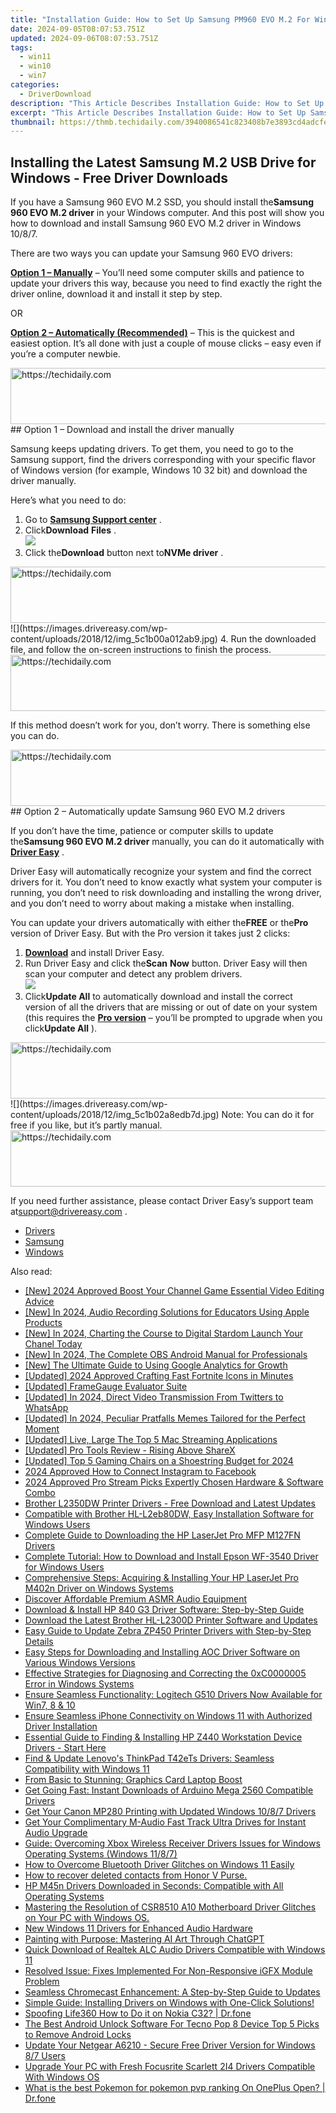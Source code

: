 ```yaml
---
title: "Installation Guide: How to Set Up Samsung PM960 EVO M.2 For Windows Systems"
date: 2024-09-05T08:07:53.751Z
updated: 2024-09-06T08:07:53.751Z
tags:
  - win11
  - win10
  - win7
categories:
  - DriverDownload
description: "This Article Describes Installation Guide: How to Set Up Samsung PM960 EVO M.2 For Windows Systems"
excerpt: "This Article Describes Installation Guide: How to Set Up Samsung PM960 EVO M.2 For Windows Systems"
thumbnail: https://thmb.techidaily.com/3940086541c823408b7e3893cd4adcfe04714cf8a1d0ceb2c3d06364d867bc68.png
---
```


## Installing the Latest Samsung Ⅿ.2 USB Drive for Windows - Free Driver Downloads

If you have a Samsung 960 EVO M.2 SSD, you should install the**Samsung 960 EVO M.2 driver** in your Windows computer. And this post will show you how to download and install Samsung 960 EVO M.2 driver in Windows 10/8/7.

There are two ways you can update your Samsung 960 EVO drivers:

[**Option 1 – Manually**](https://tools.techidaily.com/drivereasy/download/) – You’ll need some computer skills and patience to update your drivers this way, because you need to find exactly the right the driver online, download it and install it step by step.

OR

[**Option 2 – Automatically (Recommended)**](https://www.drivereasy.com/knowledge/samsung-960-evo-m-2-driver-download-and-install-in-windows/#M2) – This is the quickest and easiest option. It’s all done with just a couple of mouse clicks – easy even if you’re a computer newbie.

<!-- affiliate ads begin -->
<a href="https://jalbum-affiliate-program.sjv.io/c/5597632/1838960/17916" target="_top" id="1838960">
  <img src="//a.impactradius-go.com/display-ad/17916-1838960" border="0" alt="https://techidaily.com" width="728" height="90"/>
</a>
<img height="0" width="0" src="https://jalbum-affiliate-program.sjv.io/i/5597632/1838960/17916" style="position:absolute;visibility:hidden;" border="0" />
<!-- affiliate ads end -->
## Option 1 – Download and install the driver manually

 Samsung keeps updating drivers. To get them, you need to go to the Samsung support, find the drivers corresponding with your specific flavor of Windows version (for example, Windows 10 32 bit) and download the driver manually.

Here’s what you need to do:

1. Go to **[Samsung Support center](https://shop-links.co/link/?exclusive=1&publisher_slug=itechdaily19598&url=https%3A%2F%2Fwww.samsung.com%2Fsemiconductor%2Fminisite%2Fssd%2Fproduct%2Fconsumer%2F960evo%2F)**  .
2. Click**Download** **Files** .  
![](https://images.drivereasy.com/wp-content/uploads/2018/12/img_5c1b00760039e.jpg)
3. Click the**Download** button next to**NVMe driver** .  
<!-- affiliate ads begin -->
<a href="https://appsumo.8odi.net/c/5597632/2118315/7443" target="_top" id="2118315">
  <img src="//a.impactradius-go.com/display-ad/7443-2118315" border="0" alt="https://techidaily.com" width="728" height="90"/>
</a>
<img height="0" width="0" src="https://appsumo.8odi.net/i/5597632/2118315/7443" style="position:absolute;visibility:hidden;" border="0" />
<!-- affiliate ads end -->
![](https://images.drivereasy.com/wp-content/uploads/2018/12/img_5c1b00a012ab9.jpg)
4. Run the downloaded file, and follow the on-screen instructions to finish the process.
<!-- affiliate ads begin -->
<a href="https://appsumo.8odi.net/c/5597632/2030381/7443" target="_top" id="2030381">
  <img src="//a.impactradius-go.com/display-ad/7443-2030381" border="0" alt="https://techidaily.com" width="728" height="90"/>
</a>
<img height="0" width="0" src="https://appsumo.8odi.net/i/5597632/2030381/7443" style="position:absolute;visibility:hidden;" border="0" />
<!-- affiliate ads end -->

 If this method doesn’t work for you, don’t worry. There is something else you can do.

<!-- affiliate ads begin -->
<a href="https://aligracehair.sjv.io/c/5597632/2006946/19272" target="_top" id="2006946">
  <img src="//a.impactradius-go.com/display-ad/19272-2006946" border="0" alt="https://techidaily.com" width="728" height="90"/>
</a>
<img height="0" width="0" src="https://aligracehair.sjv.io/i/5597632/2006946/19272" style="position:absolute;visibility:hidden;" border="0" />
<!-- affiliate ads end -->
## Option 2 – Automatically update Samsung 960 EVO M.2 drivers

 If you don’t have the time, patience or computer skills to update the**Samsung 960 EVO M.2 driver** manually, you can do it automatically with **[Driver Easy](https://tools.techidaily.com/drivereasy/download/)**  .

 Driver Easy will automatically recognize your system and find the correct drivers for it. You don’t need to know exactly what system your computer is running, you don’t need to risk downloading and installing the wrong driver, and you don’t need to worry about making a mistake when installing.

 You can update your drivers automatically with either the**FREE** or the**Pro** version of Driver Easy. But with the Pro version it takes just 2 clicks:

1. **[Download](https://tools.techidaily.com/drivereasy/download/)**  and install Driver Easy.
2. Run Driver Easy and click the**Scan** **Now** button. Driver Easy will then scan your computer and detect any problem drivers.  
![](https://images.drivereasy.com/wp-content/uploads/2018/12/img_5c1b01d49ed62.jpg)
3. Click**Update All** to automatically download and install the correct version of all the drivers that are missing or out of date on your system (this requires the **[Pro version](https://tools.techidaily.com/drivereasy/download/)**  – you’ll be prompted to upgrade when you click**Update All** ).  
<!-- affiliate ads begin -->
<a href="https://appsumo.8odi.net/c/5597632/2123731/7443" target="_top" id="2123731">
  <img src="//a.impactradius-go.com/display-ad/7443-2123731" border="0" alt="https://techidaily.com" width="728" height="90"/>
</a>
<img height="0" width="0" src="https://appsumo.8odi.net/i/5597632/2123731/7443" style="position:absolute;visibility:hidden;" border="0" />
<!-- affiliate ads end -->
![](https://images.drivereasy.com/wp-content/uploads/2018/12/img_5c1b02a8edb7d.jpg)  
 Note: You can do it for free if you like, but it’s partly manual.
<!-- affiliate ads begin -->
<a href="https://appsumo.8odi.net/c/5597632/2094477/7443" target="_top" id="2094477">
  <img src="//a.impactradius-go.com/display-ad/7443-2094477" border="0" alt="https://techidaily.com" width="728" height="90"/>
</a>
<img height="0" width="0" src="https://appsumo.8odi.net/i/5597632/2094477/7443" style="position:absolute;visibility:hidden;" border="0" />
<!-- affiliate ads end -->

 If you need further assistance, please contact Driver Easy’s support team at[support@drivereasy.com](https://tools.techidaily.com/drivereasy/download/) .

* [Drivers](https://tools.techidaily.com/drivereasy/download/)
* [Samsung](https://tools.techidaily.com/drivereasy/download/)
* [Windows](https://tools.techidaily.com/drivereasy/download/)

<ins class="adsbygoogle"
     style="display:block"
     data-ad-format="autorelaxed"
     data-ad-client="ca-pub-7571918770474297"
     data-ad-slot="1223367746"></ins>



<ins class="adsbygoogle"
     style="display:block"
     data-ad-client="ca-pub-7571918770474297"
     data-ad-slot="8358498916"
     data-ad-format="auto"
     data-full-width-responsive="true"></ins>

<span class="atpl-alsoreadstyle">Also read:</span>
<div><ul>
<li><a href="https://youtube-sure.techidaily.com/024-approved-boost-your-channel-game-essential-video-editing-advice/"><u>[New] 2024 Approved  Boost Your Channel Game  Essential Video Editing Advice</u></a></li>
<li><a href="https://screen-activity-recording.techidaily.com/new-in-2024-audio-recording-solutions-for-educators-using-apple-products/"><u>[New] In 2024, Audio Recording Solutions for Educators Using Apple Products</u></a></li>
<li><a href="https://facebook-video-footage.techidaily.com/new-in-2024-charting-the-course-to-digital-stardom-launch-your-chanel-today/"><u>[New] In 2024, Charting the Course to Digital Stardom  Launch Your Chanel Today</u></a></li>
<li><a href="https://video-capture.techidaily.com/new-in-2024-the-complete-obs-android-manual-for-professionals/"><u>[New] In 2024, The Complete OBS Android Manual for Professionals</u></a></li>
<li><a href="https://youtube-zero.techidaily.com/he-ultimate-guide-to-using-google-analytics-for-growth/"><u>[New] The Ultimate Guide to Using Google Analytics for Growth</u></a></li>
<li><a href="https://facebook-video-share.techidaily.com/updated-2024-approved-crafting-fast-fortnite-icons-in-minutes/"><u>[Updated] 2024 Approved  Crafting Fast Fortnite Icons in Minutes</u></a></li>
<li><a href="https://desktop-recording.techidaily.com/updated-framegauge-evaluator-suite/"><u>[Updated] FrameGauge Evaluator Suite</u></a></li>
<li><a href="https://twitter-videos.techidaily.com/updated-in-2024-direct-video-transmission-from-twitters-to-whatsapp/"><u>[Updated] In 2024, Direct Video Transmission From Twitters to WhatsApp</u></a></li>
<li><a href="https://article-knowledge.techidaily.com/updated-in-2024-peculiar-pratfalls-memes-tailored-for-the-perfect-moment/"><u>[Updated] In 2024, Peculiar Pratfalls  Memes Tailored for the Perfect Moment</u></a></li>
<li><a href="https://extra-approaches.techidaily.com/updated-live-large-the-top-5-mac-streaming-applications/"><u>[Updated] Live, Large  The Top 5 Mac Streaming Applications</u></a></li>
<li><a href="https://screen-mirroring-recording.techidaily.com/updated-pro-tools-review-rising-above-sharex/"><u>[Updated] Pro Tools Review - Rising Above ShareX</u></a></li>
<li><a href="https://digital-screen-recording.techidaily.com/updated-top-5-gaming-chairs-on-a-shoestring-budget-for-2024/"><u>[Updated] Top 5 Gaming Chairs on a Shoestring Budget for 2024</u></a></li>
<li><a href="https://instagram-video-files.techidaily.com/2024-approved-how-to-connect-instagram-to-facebook/"><u>2024 Approved  How to Connect Instagram to Facebook</u></a></li>
<li><a href="https://youtube-zero.techidaily.com/approved-pro-stream-picks-expertly-chosen-hardware-and-software-combo/"><u>2024 Approved  Pro Stream Picks  Expertly Chosen Hardware & Software Combo</u></a></li>
<li><a href="https://win-amazing.techidaily.com/brother-l2350dw-printer-drivers-free-download-and-latest-updates/"><u>Brother L2350DW Printer Drivers - Free Download and Latest Updates</u></a></li>
<li><a href="https://win-amazing.techidaily.com/compatible-with-brother-hl-l2eb80dw-easy-installation-software-for-windows-users/"><u>Compatible with Brother HL-L2eb80DW, Easy Installation Software for Windows Users</u></a></li>
<li><a href="https://win-amazing.techidaily.com/complete-guide-to-downloading-the-hp-laserjet-pro-mfp-m127fn-drivers/"><u>Complete Guide to Downloading the HP LaserJet Pro MFP M127FN Drivers</u></a></li>
<li><a href="https://win-amazing.techidaily.com/complete-tutorial-how-to-download-and-install-epson-wf-3540-driver-for-windows-users/"><u>Complete Tutorial: How to Download and Install Epson WF-3540 Driver for Windows Users</u></a></li>
<li><a href="https://win-amazing.techidaily.com/comprehensive-steps-acquiring-and-installing-your-hp-laserjet-pro-m402n-driver-on-windows-systems/"><u>Comprehensive Steps: Acquiring & Installing Your HP LaserJet Pro M402n Driver on Windows Systems</u></a></li>
<li><a href="https://extra-tips.techidaily.com/discover-affordable-premium-asmr-audio-equipment/"><u>Discover Affordable Premium ASMR Audio Equipment</u></a></li>
<li><a href="https://win-amazing.techidaily.com/download-and-install-hp-840-g3-driver-software-step-by-step-guide/"><u>Download & Install HP 840 G3 Driver Software: Step-by-Step Guide</u></a></li>
<li><a href="https://win-amazing.techidaily.com/download-the-latest-brother-hl-l2300d-printer-software-and-updates/"><u>Download the Latest Brother HL-L2300D Printer Software and Updates</u></a></li>
<li><a href="https://win-amazing.techidaily.com/easy-guide-to-update-zebra-zp450-printer-drivers-with-step-by-step-details/"><u>Easy Guide to Update Zebra ZP450 Printer Drivers with Step-by-Step Details</u></a></li>
<li><a href="https://win-amazing.techidaily.com/easy-steps-for-downloading-and-installing-aoc-driver-software-on-various-windows-versions/"><u>Easy Steps for Downloading and Installing AOC Driver Software on Various Windows Versions</u></a></li>
<li><a href="https://common-error.techidaily.com/effective-strategies-for-diagnosing-and-correcting-the-0xc0000005-error-in-windows-systems/"><u>Effective Strategies for Diagnosing and Correcting the 0xC0000005 Error in Windows Systems</u></a></li>
<li><a href="https://win-amazing.techidaily.com/ensure-seamless-functionality-logitech-g510-drivers-now-available-for-win7-8-and-10/"><u>Ensure Seamless Functionality: Logitech G510 Drivers Now Available for Win7, 8 & 10</u></a></li>
<li><a href="https://win-amazing.techidaily.com/ensure-seamless-iphone-connectivity-on-windows-11-with-authorized-driver-installation/"><u>Ensure Seamless iPhone Connectivity on Windows 11 with Authorized Driver Installation</u></a></li>
<li><a href="https://win-amazing.techidaily.com/essential-guide-to-finding-and-installing-hp-z440-workstation-device-drivers-start-here/"><u>Essential Guide to Finding & Installing HP Z440 Workstation Device Drivers - Start Here</u></a></li>
<li><a href="https://win-amazing.techidaily.com/find-and-update-lenovos-thinkpad-t42ets-drivers-seamless-compatibility-with-windows-11/"><u>Find & Update Lenovo's ThinkPad T42eTs Drivers: Seamless Compatibility with Windows 11</u></a></li>
<li><a href="https://buynow-info.techidaily.com/from-basic-to-stunning-graphics-card-laptop-boost/"><u>From Basic to Stunning: Graphics Card Laptop Boost</u></a></li>
<li><a href="https://win-amazing.techidaily.com/get-going-fast-instant-downloads-of-arduino-mega-2560-compatible-drivers/"><u>Get Going Fast: Instant Downloads of Arduino Mega 2560 Compatible Drivers</u></a></li>
<li><a href="https://win-amazing.techidaily.com/get-your-canon-mp280-printing-with-updated-windows-1087-drivers/"><u>Get Your Canon MP280 Printing with Updated Windows 10/8/7 Drivers</u></a></li>
<li><a href="https://win-amazing.techidaily.com/get-your-complimentary-m-audio-fast-track-ultra-drives-for-instant-audio-upgrade/"><u>Get Your Complimentary M-Audio Fast Track Ultra Drives for Instant Audio Upgrade</u></a></li>
<li><a href="https://win-amazing.techidaily.com/guide-overcoming-xbox-wireless-receiver-drivers-issues-for-windows-operating-systems-windows-1187/"><u>Guide: Overcoming Xbox Wireless Receiver Drivers Issues for Windows Operating Systems (Windows 11/8/7)</u></a></li>
<li><a href="https://win-amazing.techidaily.com/how-to-overcome-bluetooth-driver-glitches-on-windows-11-easily/"><u>How to Overcome Bluetooth Driver Glitches on Windows 11 Easily</u></a></li>
<li><a href="https://blog-min.techidaily.com/how-to-recover-deleted-contacts-from-honor-v-purse-by-fonelab-android-recover-contacts/"><u>How to recover deleted contacts from Honor V Purse.</u></a></li>
<li><a href="https://win-amazing.techidaily.com/hp-m45n-drivers-downloaded-in-seconds-compatible-with-all-operating-systems/"><u>HP M45n Drivers Downloaded in Seconds: Compatible with All Operating Systems</u></a></li>
<li><a href="https://win-amazing.techidaily.com/1722969545710-mastering-the-resolution-of-csr8510-a10-motherboard-driver-glitches-on-your-pc-with-windows-os/"><u>Mastering the Resolution of CSR8510 A10 Motherboard Driver Glitches on Your PC with Windows OS.</u></a></li>
<li><a href="https://driver-install.techidaily.com/new-windows-11-drivers-for-enhanced-audio-hardware/"><u>New Windows 11 Drivers for Enhanced Audio Hardware</u></a></li>
<li><a href="https://tech-revival.techidaily.com/painting-with-purpose-mastering-ai-art-through-chatgpt/"><u>Painting with Purpose: Mastering AI Art Through ChatGPT</u></a></li>
<li><a href="https://win-amazing.techidaily.com/quick-download-of-realtek-alc-audio-drivers-compatible-with-windows-11/"><u>Quick Download of Realtek ALC Audio Drivers Compatible with Windows 11</u></a></li>
<li><a href="https://win-amazing.techidaily.com/resolved-issue-fixes-implemented-for-non-responsive-igfx-module-problem/"><u>Resolved Issue: Fixes Implemented For Non-Responsive iGFX Module Problem</u></a></li>
<li><a href="https://technical-tips.techidaily.com/seamless-chromecast-enhancement-a-step-by-step-guide-to-updates/"><u>Seamless Chromecast Enhancement: A Step-by-Step Guide to Updates</u></a></li>
<li><a href="https://win-amazing.techidaily.com/1722967850739-simple-guide-installing-drivers-on-windows-with-one-click-solutions/"><u>Simple Guide: Installing Drivers on Windows with One-Click Solutions!</u></a></li>
<li><a href="https://fake-location.techidaily.com/spoofing-life360-how-to-do-it-on-nokia-c32-drfone-by-drfone-virtual-android/"><u>Spoofing Life360 How to Do it on Nokia C32? | Dr.fone</u></a></li>
<li><a href="https://sim-unlock.techidaily.com/the-best-android-unlock-software-for-tecno-pop-8-device-top-5-picks-to-remove-android-locks-by-drfone-android/"><u>The Best Android Unlock Software For Tecno Pop 8 Device Top 5 Picks to Remove Android Locks</u></a></li>
<li><a href="https://win-amazing.techidaily.com/update-your-netgear-a6210-secure-free-driver-version-for-windows-87-users/"><u>Update Your Netgear A6210 - Secure Free Driver Version for Windows 8/7 Users</u></a></li>
<li><a href="https://win-amazing.techidaily.com/upgrade-your-pc-with-fresh-focusrite-scarlett-2i4-drivers-compatible-with-windows-os/"><u>Upgrade Your PC with Fresh Focusrite Scarlett 2I4 Drivers Compatible With Windows OS</u></a></li>
<li><a href="https://android-pokemon-go.techidaily.com/what-is-the-best-pokemon-for-pokemon-pvp-ranking-on-oneplus-open-drfone-by-drfone-virtual-android/"><u>What is the best Pokemon for pokemon pvp ranking On OnePlus Open? | Dr.fone</u></a></li>
</ul></div>
